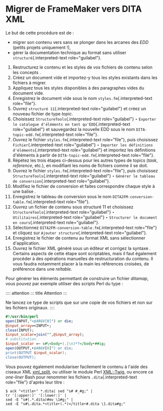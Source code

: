 # Migrer de FrameMaker vers DITA XML

Le but de cette procédure est de :

-   migrer son contenu vers sans se plonger dans les arcanes des *EDD*
    (petits projets uniquement !),
-   gérer la documentation technique au format sans utiliser
    `structuré`{.interpreted-text role="guilabel"}.

1.  Restructurez le contenu et les styles de vos fichiers de contenu
    selon les concepts .
2.  Créez un document vide et importez-y tous les styles existants dans
    les fichiers à migrer.
3.  Appliquez tous les styles disponibles à des paragraphes vides du
    document vide.
4.  Enregistrez le document vide sous le nom
    `styles.fm`{.interpreted-text role="file"}.
5.  Ouvrez `structuré 11`{.interpreted-text role="guilabel"} et créez un
    nouveau fichier de type *topic*.
6.  Choisissez `StructureTools`{.interpreted-text role="guilabel"} ‣
    `Exporter le catalogue d'éléments en tant
    qu'EDD`{.interpreted-text role="guilabel"} et sauvegardez la
    nouvelle EDD sous le nom `DITA-topic-edd.fm`{.interpreted-text
    role="file"}.
7.  Ouvrez le fichier `styles.fm`{.interpreted-text role="file"}, puis
    choisissez `Fichier`{.interpreted-text role="guilabel"} ‣
    `Importer les
    définitions d'éléments`{.interpreted-text role="guilabel"} et
    importez les définitions d\'éléments à partir de
    `DITA-topic-edd.fm`{.interpreted-text role="file"}.
8.  Répétez les trois étapes ci-dessus pour les autres types de topics
    (*task*, *reference*, etc.), en modifiant les noms de fichiers comme
    il se doit.
9.  Ouvrez le fichier `styles.fm`{.interpreted-text role="file"}, puis
    choisissez `StructureTools`{.interpreted-text role="guilabel"} ‣
    `Générer le tableau de conversion`{.interpreted-text
    role="guilabel"}.
10. Modifiez le fichier de conversion et faites correspondre chaque
    style à une balise .
11. Enregistrez le tableau de conversion sous le nom
    `DITA2FM-conversion-table.fm`{.interpreted-text role="file"}.
12. Ouvrez un fichier de contenu sous structuré 11 et choisissez
    `StructureTools`{.interpreted-text role="guilabel"} ‣
    `Utilitaires`{.interpreted-text role="guilabel"} ‣
    `Structurer le document en
    cours`{.interpreted-text role="guilabel"}.
13. Sélectionnez `DITA2FM-conversion-table.fm`{.interpreted-text
    role="file"} et cliquez sur `Ajouter
    structure`{.interpreted-text role="guilabel"}.
14. Enregistrez le fichier de contenu au format XML sans sélectionner
    d\'application.
15. Ouvrez le fichier XML généré sous un éditeur et corrigez la syntaxe
    . Certains aspects de cette étape sont scriptables, mais il faut
    également procéder à des opérations manuelles de restructuration du
    contenu. Il vous faudra notamment placer à la main les références
    croisées, de préférence dans une *reltable*.

Pour générer les éléments permettant de construire un fichier *ditamap*,
vous pouvez par exemple utiliser des scripts Perl du type :

:::: attention
::: title
Attention
:::

Ne lancez ce type de scripts que sur une copie de vos fichiers et non
sur les fichiers originaux.
::::

``` perl
#!/usr/bin/perl
open(INPUT,"<$ARGV[0]") or die;
@input_array=<INPUT‣;
close(INPUT);
$input_scalar=join("",@input_array);
# substitution
$input_scalar =~ s#\<body‣(.|\n)*?</body‣##ig;
open(OUTPUT,‣$ARGV[0]") or die;
print(OUTPUT $input_scalar);
close(OUTPUT);
```

Vous pouvez également modulariser facilement le contenu à l\'aide des
ciseaux XML [xml_split](), ou utiliser le module Perl [XML::Twig](), ou
encore ce *one-liner* Bash pour renommer les fichiers
`.dita`{.interpreted-text role="file"} d\'après leur titre :

``` console
$ ack "<title‣" *.dita| sed "s# #_#g;" |
tr '[:upper:]' '[:lower:]' |
sed -E "s#(.*.dita)#mv \1#g;" |
sed -E "s#\.dita.*<title‣(.*)</title‣#.dita \1.dita#g;"
```
